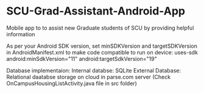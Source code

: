 # SCU-Grad-Assistant-Android-App
Mobile app to to assist new Graduate students of SCU by providing helpful information

As per your Android SDK version, set minSDKVersion and targetSDKVersion in AndroidManifest.xml to make code compatible to run on device:
uses-sdk
        android:minSdkVersion="11"
        android:targetSdkVersion="19" 
        
Database implementaion:
Internal databse: SQLite
External Database: Relational daatabse storage on cloud in parse.com server (Check OnCampusHousingListActivity.java file in src folder)
